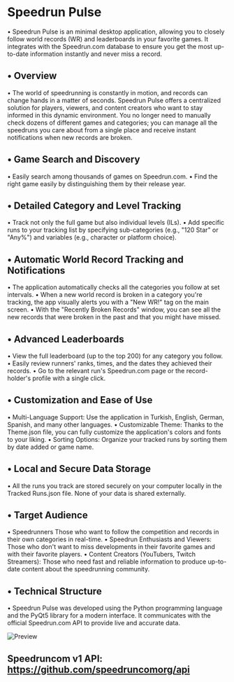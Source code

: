 # Speedrun Pulse
• Speedrun Pulse is an minimal desktop application, allowing you to closely follow world records (WR) and leaderboards in your favorite games. It integrates with the Speedrun.com database to ensure you get the most up-to-date information instantly and never miss a record.

• Overview
------------
• The world of speedrunning is constantly in motion, and records can change hands in a matter of seconds. Speedrun Pulse offers a centralized solution for players, viewers, and content creators who want to stay informed in this dynamic environment. You no longer need to manually check dozens of different games and categories; you can manage all the speedruns you care about from a single place and receive instant notifications when new records are broken.

• Game Search and Discovery
------------------------------
• Easily search among thousands of games on Speedrun.com.
• Find the right game easily by distinguishing them by their release year.

• Detailed Category and Level Tracking
----------------------------------------
• Track not only the full game but also individual levels (ILs).
• Add specific runs to your tracking list by specifying sub-categories (e.g., "120 Star" or "Any%") and variables (e.g., character or platform choice).

• Automatic World Record Tracking and Notifications
-----------------------------------------------------
• The application automatically checks all the categories you follow at set intervals.
• When a new world record is broken in a category you're tracking, the app visually alerts you with a "New WR!" tag on the main screen.
• With the "Recently Broken Records" window, you can see all the new records that were broken in the past and that you might have missed.

• Advanced Leaderboards
--------------------------
• View the full leaderboard (up to the top 200) for any category you follow.
• Easily review runners' ranks, times, and the dates they achieved their records.
• Go to the relevant run's Speedrun.com page or the record-holder's profile with a single click.

• Customization and Ease of Use
---------------------------------
• Multi-Language Support: Use the application in Turkish, English, German, Spanish, and many other languages.
• Customizable Theme: Thanks to the Theme.json file, you can fully customize the application's colors and fonts to your liking.
• Sorting Options: Organize your tracked runs by sorting them by date added or game name.

• Local and Secure Data Storage
-------------------------------
• All the runs you track are stored securely on your computer locally in the Tracked Runs.json file. None of your data is shared externally.

• Target Audience
------------------
• Speedrunners Those who want to follow the competition and records in their own categories in real-time.
• Speedrun Enthusiasts and Viewers: Those who don't want to miss developments in their favorite games and with their favorite players.
• Content Creators (YouTubers, Twitch Streamers): Those who need fast and reliable information to produce up-to-date content about the speedrunning community.

• Technical Structure
----------------------
• Speedrun Pulse was developed using the Python programming language and the PyQt5 library for a modern interface. It communicates with the official Speedrun.com API to provide live and accurate data.

![Preview](https://github.com/user-attachments/assets/355ed986-6888-427e-a0fe-fd2619af2098)

Speedruncom v1 API: https://github.com/speedruncomorg/api
-----------------------------------------------------------


